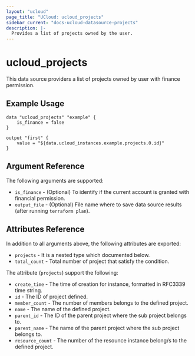 ```yaml
---
layout: "ucloud"
page_title: "UCloud: ucloud_projects"
sidebar_current: "docs-ucloud-datasource-projects"
description: |-
  Provides a list of projects owned by the user.
---
```


# ucloud_projects

This data source providers a list of projects owned by user with finance permission.

## Example Usage

```hcl
data "ucloud_projects" "example" {
    is_finance = false
}

output "first" {
    value = "${data.ucloud_instances.example.projects.0.id}"
}
```

## Argument Reference

The following arguments are supported:

* `is_finance` - (Optional) To identify if the current account is granted with financial permission.
* `output_file` - (Optional) File name where to save data source results (after running `terraform plan`).

## Attributes Reference

In addition to all arguments above, the following attributes are exported:

* `projects` - It is a nested type which documented below.
* `total_count` - Total number of project that satisfy the condition.

The attribute (`projects`) support the following:

* `create_time` - The time of creation for instance, formatted in RFC3339 time string.
* `id` - The ID of project defined.
* `member_count` - The number of members belongs to the defined project.
* `name` - The name of the defined project.
* `parent_id` - The ID of the parent project where the sub project belongs to.
* `parent_name` - The name of the parent project where the sub project belongs to.
* `resource_count` - The number of the resounce instance belong/s to the defined project.